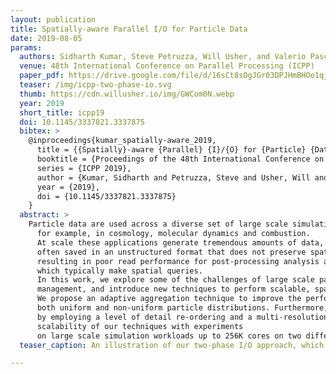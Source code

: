 ```yaml
---
layout: publication
title: Spatially-aware Parallel I/O for Particle Data
date: 2019-08-05
params:
  authors: Sidharth Kumar, Steve Petruzza, Will Usher, and Valerio Pascucci
  venue: 48th International Conference on Parallel Processing (ICPP)
  paper_pdf: https://drive.google.com/file/d/16sCt8sOgJGr03DPJHmBHOo1qjFP5-VPU/view?usp=sharing
  teaser: /img/icpp-two-phase-io.svg
  thumb: https://cdn.willusher.io/img/GWCom0N.webp
  year: 2019
  short_title: icpp19
  doi: 10.1145/3337821.3337875
  bibtex: >
    @inproceedings{kumar_spatially-aware_2019,
      title = {{Spatially}-aware {Parallel} {I}/{O} for {Particle} {Data}},
      booktitle = {Proceedings of the 48th International Conference on Parallel Processing},
      series = {ICPP 2019},
      author = {Kumar, Sidharth and Petruzza, Steve and Usher, Will and Pascucci, Valerio},
      year = {2019},
      doi = {10.1145/3337821.3337875}
    }
  abstract: >
    Particle data are used across a diverse set of large scale simulations,
      for example, in cosmology, molecular dynamics and combustion. 
      At scale these applications generate tremendous amounts of data, which is
      often saved in an unstructured format that does not preserve spatial locality;
      resulting in poor read performance for post-processing analysis and visualization tasks,
      which typically make spatial queries.
      In this work, we explore some of the challenges of large scale particle data 
      management, and introduce new techniques to perform scalable, spatially-aware write and read operations.
      We propose an adaptive aggregation technique to improve the performance of data aggregation, for
      both uniform and non-uniform particle distributions. Furthermore, we enable efficient read operations
      by employing a level of detail re-ordering and a multi-resolution layout. Finally, we demonstrate the
      scalability of our techniques with experiments
      on large scale simulation workloads up to 256K cores on two different leadership supercomputers, Mira and Theta.
  teaser_caption: An illustration of our two-phase I/O approach, which takes spatial locality into consideration.

---
```

